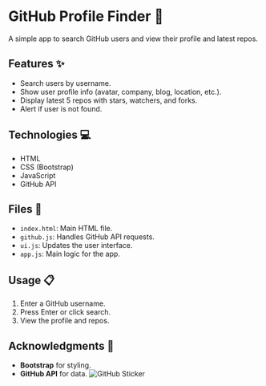 # GitHub Profile Finder 🚀

A simple app to search GitHub users and view their profile and latest repos.

## Features ✨

- Search users by username.
- Show user profile info (avatar, company, blog, location, etc.).
- Display latest 5 repos with stars, watchers, and forks.
- Alert if user is not found.

## Technologies 💻

- HTML
- CSS (Bootstrap)
- JavaScript
- GitHub API

## Files 📂

- `index.html`: Main HTML file.
- `github.js`: Handles GitHub API requests.
- `ui.js`: Updates the user interface.
- `app.js`: Main logic for the app.

## Usage 📋

1. Enter a GitHub username.
2. Press Enter or click search.
3. View the profile and repos.

## Acknowledgments 🙌

- **Bootstrap** for styling.
- **GitHub API** for data. ![GitHub Sticker](https://github.githubassets.com/images/modules/logos_page/GitHub-Mark.png)
